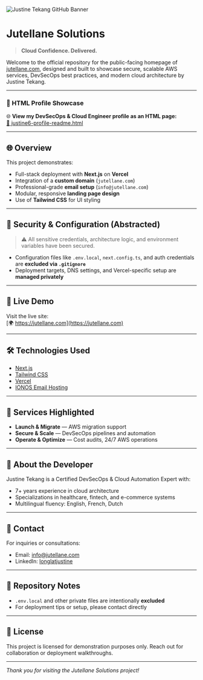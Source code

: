 ![Justine Tekang GitHub Banner](https://raw.githubusercontent.com/justine6/jutellane-homepage/master/justine6-banner.png)


# Jutellane Solutions

> **Cloud Confidence. Delivered.**

Welcome to the official repository for the public-facing homepage of [jutellane.com](https://jutellane.com), designed and built to showcase secure, scalable AWS services, DevSecOps best practices, and modern cloud architecture by Justine Tekang.

---

### 🔗 HTML Profile Showcase

🌐 **View my DevSecOps & Cloud Engineer profile as an HTML page:**  
[📄 justine6-profile-readme.html](./justine6-profile-readme.html)

---

## 🌐 Overview

This project demonstrates:

* Full-stack deployment with **Next.js** on **Vercel**
* Integration of a **custom domain** (`jutellane.com`)
* Professional-grade **email setup** (`info@jutellane.com`)
* Modular, responsive **landing page design**
* Use of **Tailwind CSS** for UI styling

---

## 🔐 Security & Configuration (Abstracted)

> ⚠️ All sensitive credentials, architecture logic, and environment variables have been secured.

* Configuration files like `.env.local`, `next.config.ts`, and auth credentials are **excluded via `.gitignore`**
* Deployment targets, DNS settings, and Vercel-specific setup are **managed privately**

---

## 🚀 Live Demo

Visit the live site:  
[🌍 https://jutellane.com](https://jutellane.com)

---

## 🛠️ Technologies Used

* [Next.js](https://nextjs.org/)
* [Tailwind CSS](https://tailwindcss.com/)
* [Vercel](https://vercel.com/)
* [IONOS Email Hosting](https://ionos.com/)

---

## 💼 Services Highlighted

* **Launch & Migrate** — AWS migration support
* **Secure & Scale** — DevSecOps pipelines and automation
* **Operate & Optimize** — Cost audits, 24/7 AWS operations

---

## 🧠 About the Developer

Justine Tekang is a Certified DevSecOps & Cloud Automation Expert with:

* 7+ years experience in cloud architecture
* Specializations in healthcare, fintech, and e-commerce systems
* Multilingual fluency: English, French, Dutch

---

## 📩 Contact

For inquiries or consultations:

* Email: [info@jutellane.com](mailto:info@jutellane.com)
* LinkedIn: [longlatjustine](https://www.linkedin.com/in/longlatjustine)

---

## 📁 Repository Notes

* `.env.local` and other private files are intentionally **excluded**
* For deployment tips or setup, please contact directly

---

## 🤝 License

This project is licensed for demonstration purposes only. Reach out for collaboration or deployment walkthroughs.

---

_Thank you for visiting the Jutellane Solutions project!_

